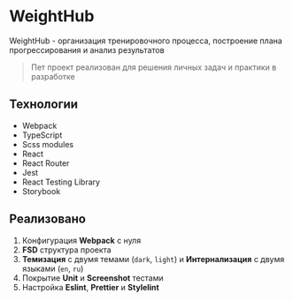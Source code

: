 # WeightHub
WeightHub - организация тренировочного процесса, построение плана прогрессирования и анализ результатов
> Пет проект реализован для решения личных задач и практики в разработке

## Технологии
- Webpack
- TypeScript
- Scss modules
- React
- React Router
- Jest
- React Testing Library
- Storybook
## Реализовано
1. Конфигурация **Webpack** с нуля
2. **FSD** структура проекта
3. **Темизация** с двумя темами (``dark``, ``light``) и **Интернализация** с двумя языками (``en``, ``ru``)
4. Покрытие **Unit** и **Screenshot** тестами
5. Настройка **Eslint**, **Prettier** и **Stylelint**
